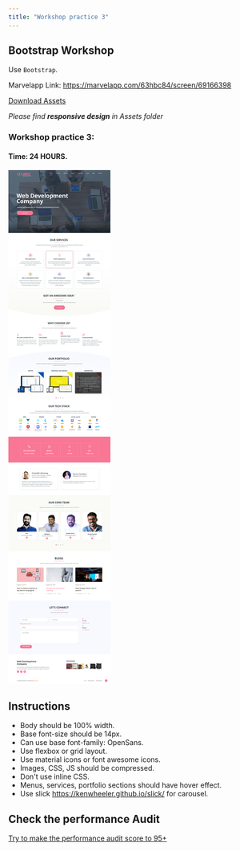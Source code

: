 ```yaml
---
title: "Workshop practice 3"
---
```


## Bootstrap Workshop

Use `Bootstrap`.

Marvelapp Link: https://marvelapp.com/63hbc84/screen/69166398

[Download Assets](/Workshops/workshop-practice-2.zip)

*Please find __responsive design__ in Assets folder*

### Workshop practice 3: 
#### Time: 24 HOURS.

![workshop2 Neoito](/workshop2.jpg)

## Instructions 
* Body should be 100% width.
* Base font-size should be 14px.
* Can use base font-family: OpenSans.
* Use flexbox or grid layout.
* Use material icons or font awesome icons.
* Images, CSS, JS should be compressed.
* Don't use inline CSS.
* Menus, services, portfolio sections should have hover effect.
* Use slick https://kenwheeler.github.io/slick/ for carousel.

## Check the performance Audit
[Try to make the performance audit score to 95+](https://developers.google.com/web/tools/lighthouse/)
